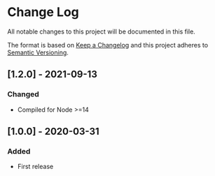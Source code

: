 # Change Log

All notable changes to this project will be documented in this file.

The format is based on [Keep a Changelog](http://keepachangelog.com/)
and this project adheres to [Semantic Versioning](http://semver.org/).

## [1.2.0] - 2021-09-13

### Changed

- Compiled for Node >=14

## [1.0.0] - 2020-03-31

### Added

- First release
